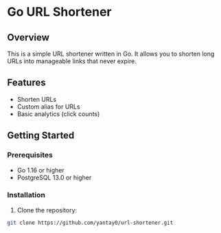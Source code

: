 # Go URL Shortener

## Overview
This is a simple URL shortener written in Go. It allows you to shorten long URLs into manageable links that never expire.

## Features
- Shorten URLs
- Custom alias for URLs
- Basic analytics (click counts)

## Getting Started

### Prerequisites
- Go 1.16 or higher
- PostgreSQL 13.0 or higher

### Installation
1. Clone the repository:
```bash
git clone https://github.com/yantay0/url-shortener.git
